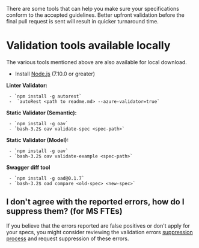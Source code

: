 There are some tools that can help you make sure your specifications conform to the accepted guidelines. Better upfront validation before the final pull request is sent will result in quicker turnaround time.

# Validation tools available locally

The various tools mentioned above are also available for local download.

- Install <a href="https://nodejs.org/en/">Node.js</a> (7.10.0 or greater)
    

**Linter Validator:**

     - `npm install -g autorest`
     -  `autoRest <path to readme.md> --azure-validator=true`

   
**Static Validator (Semantic):**

     - `npm install -g oav`
     - `bash-3.2$ oav validate-spec <spec-path>`

**Static Validator (Model):**

     - `npm install -g oav`
     - `bash-3.2$ oav validate-example <spec-path>`

**Swagger diff tool**

     - `npm install -g oad@0.1.7`
     - `bash-3.2$ oad compare <old-spec> <new-spec>`

## I don't agree with the reported errors, how do I suppress them? (for MS FTEs)

If you believe that the errors reported are false positives or don't apply for your specs, you might consider reviewing the validation errors [suppression process](https://github.com/Azure/adx-documentation-pr/wiki/Swagger-Validation-Errors-Suppression) and request suppression of these errors.







